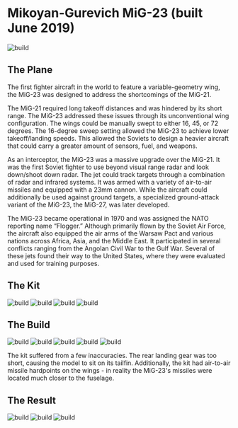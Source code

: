 # Mikoyan-Gurevich MiG-23  (built June 2019)
<img src="mig23 (5).jpg" alt="build" class="center">

## The Plane
The first fighter aircraft in the world to feature a variable-geometry wing, the MiG-23 was designed to address the shortcomings of the MiG-21. 

The MiG-21 required long takeoff distances and was hindered by its short range. The MiG-23 addressed these issues through its unconventional wing configuration. The wings could be manually swept to either 16, 45, or 72 degrees. The 16-degree sweep setting allowed the MiG-23 to achieve lower takeoff/landing speeds. This allowed the Soviets to design a heavier aircraft that could carry a greater amount of sensors, fuel, and weapons. 

As an interceptor, the MiG-23 was a massive upgrade over the MiG-21. It was the first Soviet fighter to use beyond visual range radar and look down/shoot down radar. The jet could track targets through a combination of radar and infrared systems. It was armed with a variety of air-to-air missiles and equipped with a 23mm cannon. While the aircraft could additionally be used against ground targets, a specialized ground-attack variant of the MiG-23, the MiG-27, was later developed.

The MiG-23 became operational in 1970 and was assigned the NATO reporting name “Flogger.” Although primarily flown by the Soviet Air Force, the aircraft also equipped the air arms of the Warsaw Pact and various nations across Africa, Asia, and the Middle East. It participated in several conflicts ranging from the Angolan Civil War to the Gulf War. Several of these jets found their way to the United States, where they were evaluated and used for training purposes. 

## The Kit
<img src="mig23 (7).JPG" alt="build" class="center">
<img src="mig23 (10).JPG" alt="build" class="center">
<img src="mig23 (8).JPG" alt="build" class="center">
<img src="mig23 (9).JPG" alt="build" class="center">

## The Build
<img src="mig23 (11).JPG" alt="build" class="center">
<img src="mig23 (2).JPG" alt="build" class="center">
<img src="mig23 (12).JPG" alt="build" class="center">
<img src="mig23 (13).JPG" alt="build" class="center">
<img src="mig23 (1).JPG" alt="build" class="center">

The kit suffered from a few inaccuracies. The rear landing gear was too short, causing the model to sit on its tailfin. Additionally, the kit had air-to-air missile hardpoints on the wings - in reality the MiG-23's missiles were located much closer to the fuselage.

## The Result
<img src="mig23 (3).jpg" alt="build" class="center">
<img src="mig23 (6).jpg" alt="build" class="center">
<img src="mig23 (5).jpg" alt="build" class="center">
